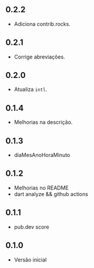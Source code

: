 ## 0.2.2

- Adiciona contrib.rocks.

## 0.2.1

- Corrige abreviações.

## 0.2.0

- Atualiza `intl`.

## 0.1.4

- Melhorias na descrição.

## 0.1.3

- diaMesAnoHoraMinuto

## 0.1.2

- Melhorias no README
- dart analyze && github actions

## 0.1.1

- pub.dev score

## 0.1.0

- Versão inicial
